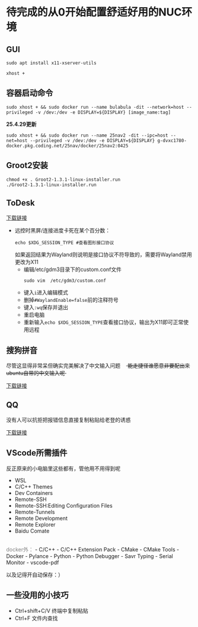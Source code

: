 # 待完成的从0开始配置舒适好用的NUC环境

## GUI
```shell
sudo apt install x11-xserver-utils
```
```shell
xhost +
```

## 容器启动命令
```shell
sudo xhost + && sudo docker run --name bulabula -dit --network=host --privileged -v /dev:/dev -e DISPLAY=${DISPLAY} [image_name:tag]
```
**25.4.29更新**
```shell
sudo xhost + && sudo docker run --name 25nav2 -dit --ipc=host --net=host --privileged -v /dev:/dev -e DISPLAY=${DISPLAY} g-dvxc1780-docker.pkg.coding.net/25nav/docker/25nav2:0425
```

## Groot2安装
```shell
chmod +x . Groot2-1.3.1-linux-installer.run
./Groot2-1.3.1-linux-installer.run
```

## ToDesk
[下载链接](https://www.todesk.com/linux.html)

- 远控时黑屏/连接进度卡死在某个百分数：
    ```shell
    echo $XDG_SESSION_TYPE #查看图形接口协议
    ```
    如果返回结果为Wayland则说明是接口协议不符导致的，需要将Wayland禁用更改为X11
    - 编辑/etc/gdm3目录下的custom.conf文件
        ``` shell
        sudo vim  /etc/gdm3/custom.conf
        ```
    - 键入```i```进入编辑模式
    - 删掉```#WaylandEnable=false```前的注释符号
    - 键入```:wq```保存并退出
    - 重启电脑
    - 重新输入```echo $XDG_SESSION_TYPE```查看接口协议，输出为X11即可正常使用远程

## 搜狗拼音
尽管这显得非常呆但确实完美解决了中文输入问题 &nbsp;&nbsp;&nbsp;~~&nbsp;能走捷径谁愿意非要配出来ubuntu自带的中文输入呢&nbsp;~~

[下载链接](https://shurufa.sogou.com/linux/guide)

## QQ
没有人可以抗拒把报错信息直接复制粘贴给老登的诱惑

[下载链接](https://im.qq.com/linuxqq/index.shtml)

## VScode所需插件
反正原来的小电脑里这些都有，管他用不用得到呢
- WSL
- C/C++ Themes
- Dev Containers
- Remote-SSH
- Remote-SSH:Editing Configuration Files
- Remote-Tunnels
- Remote Development
- Remote Explorer
- Baidu Comate
<BR>
<font color="gray">docker外：</font>
- C/C++
- C/C++ Extension Pack
- CMake
- CMake Tools
- Docker
- Pylance
- Python
- Python Debugger
- Savr Typing
- Serial Monitor
- vscode-pdf

以及记得开自动保存：）

## 一些没用的小技巧
- Ctrl+shift+C/V 终端中复制粘贴
- Ctrl+F 文件内查找